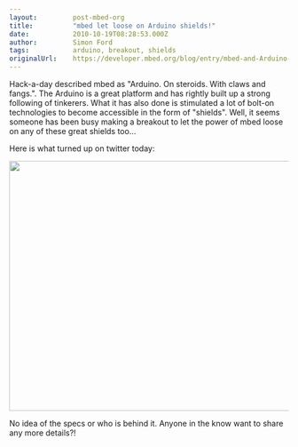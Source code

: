 ```yaml
---
layout:         post-mbed-org
title:          "mbed let loose on Arduino shields!"
date:           2010-10-19T08:28:53.000Z
author:         Simon Ford
tags:           arduino, breakout, shields
originalUrl:    https://developer.mbed.org/blog/entry/mbed-and-Arduino-shields/
---
```


<p>Hack-a-day described mbed as &quot;Arduino. On steroids. With claws and
  fangs.&quot;. The Arduino is a great platform and has rightly built up
  a strong following of tinkerers. What it has also done is stimulated a
  lot of bolt-on technologies to become accessible in the form of &quot;shields&quot;.
  Well, it seems someone has been busy making a breakout to let the power
  of mbed loose on any of these great shields too...</p>
<p>Here is what turned up on twitter today:</p>
<p>
  <img alt="" height="450" src="http://mbed.org/media/uploads/simon/162893710.jpg"
  width="600">
</p>
<p>No idea of the specs or who is behind it. Anyone in the know want to share
  any more details?!</p>
